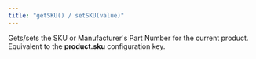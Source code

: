```yaml
---
title: "getSKU() / setSKU(value)"
---
```


Gets/sets the SKU or Manufacturer's Part Number for the current product. Equivalent to the __product.sku__ configuration key.
